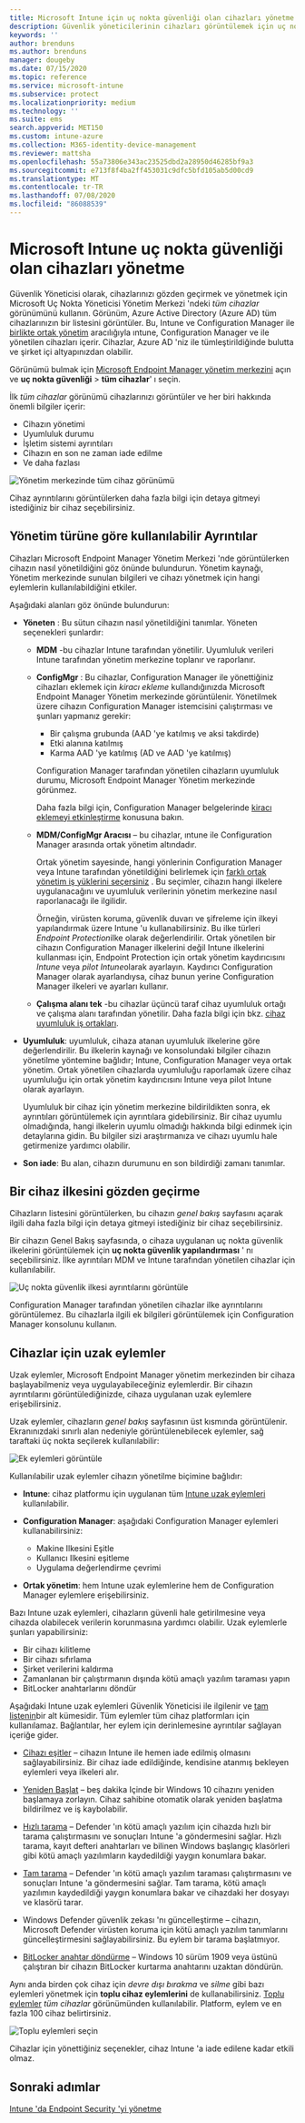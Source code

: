 ```yaml
---
title: Microsoft Intune için uç nokta güvenliği olan cihazları yönetme | Microsoft Docs
description: Güvenlik yöneticilerinin cihazları görüntülemek için uç nokta güvenlik düğümünü nasıl kullanabileceğinizi ve bunları Microsoft uç noktası Yöneticisi ' nde yönetmeyi nasıl sağlayabileceğini öğrenin.
keywords: ''
author: brenduns
ms.author: brenduns
manager: dougeby
ms.date: 07/15/2020
ms.topic: reference
ms.service: microsoft-intune
ms.subservice: protect
ms.localizationpriority: medium
ms.technology: ''
ms.suite: ems
search.appverid: MET150
ms.custom: intune-azure
ms.collection: M365-identity-device-management
ms.reviewer: mattsha
ms.openlocfilehash: 55a73806e343ac23525dbd2a28950d46285bf9a3
ms.sourcegitcommit: e713f8f4ba2ff453031c9dfc5bfd105ab5d00cd9
ms.translationtype: MT
ms.contentlocale: tr-TR
ms.lasthandoff: 07/08/2020
ms.locfileid: "86088539"
---
```

# <a name="manage-devices-with-endpoint-security-in-microsoft-intune"></a>Microsoft Intune uç nokta güvenliği olan cihazları yönetme

Güvenlik Yöneticisi olarak, cihazlarınızı gözden geçirmek ve yönetmek için Microsoft Uç Nokta Yöneticisi Yönetim Merkezi 'ndeki *tüm cihazlar* görünümünü kullanın. Görünüm, Azure Active Directory (Azure AD) tüm cihazlarınızın bir listesini görüntüler. Bu, Intune ve Configuration Manager ile [birlikte ortak yönetim](https://docs.microsoft.com/configmgr/comanage/overview) aracılığıyla ıntune, Configuration Manager ve ile yönetilen cihazları içerir. Cihazlar, Azure AD 'niz ile tümleştirildiğinde bulutta ve şirket içi altyapınızdan olabilir.

 Görünümü bulmak için [Microsoft Endpoint Manager yönetim merkezini](https://go.microsoft.com/fwlink/?linkid=2109431) açın ve **uç nokta güvenliği**  >  **tüm cihazlar**' ı seçin.

İlk *tüm cihazlar* görünümü cihazlarınızı görüntüler ve her biri hakkında önemli bilgiler içerir:

- Cihazın yönetimi
- Uyumluluk durumu
- İşletim sistemi ayrıntıları
- Cihazın en son ne zaman iade edilme
- Ve daha fazlası

![Yönetim merkezinde tüm cihaz görünümü](./media/endpoint-security-manage-devices/all-device-view.png)

Cihaz ayrıntılarını görüntülerken daha fazla bilgi için detaya gitmeyi istediğiniz bir cihaz seçebilirsiniz.

## <a name="available-details-by-management-type"></a>Yönetim türüne göre kullanılabilir Ayrıntılar

Cihazları Microsoft Endpoint Manager Yönetim Merkezi 'nde görüntülerken cihazın nasıl yönetildiğini göz önünde bulundurun. Yönetim kaynağı, Yönetim merkezinde sunulan bilgileri ve cihazı yönetmek için hangi eylemlerin kullanılabildiğini etkiler.

Aşağıdaki alanları göz önünde bulundurun:

- **Yöneten** : Bu sütun cihazın nasıl yönetildiğini tanımlar. Yöneten seçenekleri şunlardır:

  - **MDM** -bu cihazlar Intune tarafından yönetilir. Uyumluluk verileri Intune tarafından yönetim merkezine toplanır ve raporlanır.

  - **ConfigMgr** : Bu cihazlar, Configuration Manager ile yönettiğiniz cihazları eklemek için *kiracı ekleme* kullandığınızda Microsoft Endpoint Manager Yönetim merkezinde görüntülenir. Yönetilmek üzere cihazın Configuration Manager istemcisini çalıştırması ve şunları yapmanız gerekir:

    - Bir çalışma grubunda (AAD 'ye katılmış ve aksi takdirde)
    - Etki alanına katılmış
    - Karma AAD 'ye katılmış (AD ve AAD 'ye katılmış)

    Configuration Manager tarafından yönetilen cihazların uyumluluk durumu, Microsoft Endpoint Manager Yönetim merkezinde görünmez.

    Daha fazla bilgi için, Configuration Manager belgelerinde [kiracı eklemeyi etkinleştirme](https://docs.microsoft.com/configmgr/tenant-attach/device-sync-actions) konusuna bakın.

  - **MDM/ConfigMgr Aracısı** – bu cihazlar, ıntune ile Configuration Manager arasında ortak yönetim altındadır.

    Ortak yönetim sayesinde, hangi yönlerinin Configuration Manager veya Intune tarafından yönetildiğini belirlemek için [farklı ortak yönetim iş yüklerini seçersiniz](https://docs.microsoft.com/configmgr/comanage/how-to-switch-workloads) . Bu seçimler, cihazın hangi ilkelere uygulanacağını ve uyumluluk verilerinin yönetim merkezine nasıl raporlanacağı ile ilgilidir.

    Örneğin, virüsten koruma, güvenlik duvarı ve şifreleme için ilkeyi yapılandırmak üzere Intune 'u kullanabilirsiniz. Bu ilke türleri *Endpoint Protection*ilke olarak değerlendirilir. Ortak yönetilen bir cihazın Configuration Manager ilkelerini değil Intune ilkelerini kullanması için, Endpoint Protection için ortak yönetim kaydırıcısını *Intune* veya *pilot Intune*olarak ayarlayın. Kaydırıcı Configuration Manager olarak ayarlandıysa, cihaz bunun yerine Configuration Manager ilkeleri ve ayarları kullanır.

  - **Çalışma alanı tek** -bu cihazlar üçüncü taraf cihaz uyumluluk ortağı ve çalışma alanı tarafından yönetilir. Daha fazla bilgi için bkz. [cihaz uyumluluk iş ortakları](../protect/device-compliance-partners.md).

- **Uyumluluk**: uyumluluk, cihaza atanan uyumluluk ilkelerine göre değerlendirilir. Bu ilkelerin kaynağı ve konsolundaki bilgiler cihazın yönetilme yöntemine bağlıdır; Intune, Configuration Manager veya ortak yönetim. Ortak yönetilen cihazlarda uyumluluğu raporlamak üzere cihaz uyumluluğu için ortak yönetim kaydırıcısını Intune veya pilot Intune olarak ayarlayın.  

  Uyumluluk bir cihaz için yönetim merkezine bildirildikten sonra, ek ayrıntıları görüntülemek için ayrıntılara gidebilirsiniz. Bir cihaz uyumlu olmadığında, hangi ilkelerin uyumlu olmadığı hakkında bilgi edinmek için detaylarına gidin. Bu bilgiler sizi araştırmanıza ve cihazı uyumlu hale getirmenize yardımcı olabilir.

- **Son iade**: Bu alan, cihazın durumunu en son bildirdiği zamanı tanımlar.

## <a name="review-a-devices-policy"></a>Bir cihaz ilkesini gözden geçirme

Cihazların listesini görüntülerken, bu cihazın *genel bakış* sayfasını açarak ilgili daha fazla bilgi için detaya gitmeyi istediğiniz bir cihaz seçebilirsiniz.

Bir cihazın Genel Bakış sayfasında, o cihaza uygulanan uç nokta güvenlik ilkelerini görüntülemek için **uç nokta güvenlik yapılandırması** ' nı seçebilirsiniz. İlke ayrıntıları MDM ve Intune tarafından yönetilen cihazlar için kullanılabilir.

![Uç nokta güvenlik ilkesi ayrıntılarını görüntüle](./media/endpoint-security-manage-devices/view-policy-details.png)

Configuration Manager tarafından yönetilen cihazlar ilke ayrıntılarını görüntülemez. Bu cihazlarla ilgili ek bilgileri görüntülemek için Configuration Manager konsolunu kullanın.

## <a name="remote-actions-for-devices"></a>Cihazlar için uzak eylemler

Uzak eylemler, Microsoft Endpoint Manager yönetim merkezinden bir cihaza başlayabilmeniz veya uygulayabileceğiniz eylemlerdir. Bir cihazın ayrıntılarını görüntülediğinizde, cihaza uygulanan uzak eylemlere erişebilirsiniz.

Uzak eylemler, cihazların *genel bakış* sayfasının üst kısmında görüntülenir. Ekranınızdaki sınırlı alan nedeniyle görüntülenebilecek eylemler, sağ taraftaki üç nokta seçilerek kullanılabilir:

![Ek eylemleri görüntüle](./media/endpoint-security-manage-devices/view-additional-actions.png)

Kullanılabilir uzak eylemler cihazın yönetilme biçimine bağlıdır:

- **Intune**: cihaz platformu için uygulanan tüm [Intune uzak eylemleri](../remote-actions/device-management.md) kullanılabilir.  
- **Configuration Manager**: aşağıdaki Configuration Manager eylemleri kullanabilirsiniz:

  - Makine Ilkesini Eşitle
  - Kullanıcı Ilkesini eşitleme
  - Uygulama değerlendirme çevrimi

- **Ortak yönetim**: hem Intune uzak eylemlerine hem de Configuration Manager eylemlere erişebilirsiniz.

Bazı Intune uzak eylemleri, cihazların güvenli hale getirilmesine veya cihazda olabilecek verilerin korunmasına yardımcı olabilir. Uzak eylemlerle şunları yapabilirsiniz:

- Bir cihazı kilitleme
- Bir cihazı sıfırlama
- Şirket verilerini kaldırma
- Zamanlanan bir çalıştırmanın dışında kötü amaçlı yazılım taraması yapın
- BitLocker anahtarlarını döndür

Aşağıdaki Intune uzak eylemleri Güvenlik Yöneticisi ile ilgilenir ve [tam listenin](../remote-actions/device-inventory.md#view-the-device-details)bir alt kümesidir. Tüm eylemler tüm cihaz platformları için kullanılamaz. Bağlantılar, her eylem için derinlemesine ayrıntılar sağlayan içeriğe gider.

- [Cihazı eşitler](../remote-actions/device-sync.md) – cihazın Intune ile hemen iade edilmiş olmasını sağlayabilirsiniz. Bir cihaz iade edildiğinde, kendisine atanmış bekleyen eylemleri veya ilkeleri alır.  

- [Yeniden Başlat](../remote-actions/device-restart.md) – beş dakika Içinde bir Windows 10 cihazını yeniden başlamaya zorlayın. Cihaz sahibine otomatik olarak yeniden başlatma bildirilmez ve iş kaybolabilir.

- [Hızlı tarama](../configuration/device-restrictions-windows-10.md) – Defender 'ın kötü amaçlı yazılım için cihazda hızlı bir tarama çalıştırmasını ve sonuçları Intune 'a göndermesini sağlar. Hızlı tarama, kayıt defteri anahtarları ve bilinen Windows başlangıç klasörleri gibi kötü amaçlı yazılımların kaydedildiği yaygın konumlara bakar.

- [Tam tarama](../configuration/device-restrictions-windows-10.md) – Defender 'ın kötü amaçlı yazılım taraması çalıştırmasını ve sonuçları Intune 'a göndermesini sağlar. Tam tarama, kötü amaçlı yazılımın kaydedildiği yaygın konumlara bakar ve cihazdaki her dosyayı ve klasörü tarar.

- Windows Defender güvenlik zekası 'nı güncelleştirme – cihazın, Microsoft Defender virüsten koruma için kötü amaçlı yazılım tanımlarını güncelleştirmesini sağlayabilirsiniz. Bu eylem bir tarama başlatmıyor.

- [BitLocker anahtar döndürme](../protect/encrypt-devices.md#to-rotate-the-bitlocker-recovery-key) – Windows 10 sürüm 1909 veya üstünü çalıştıran bir cihazın BitLocker kurtarma anahtarını uzaktan döndürün.

Aynı anda birden çok cihaz için *devre dışı bırakma* ve *silme* gibi bazı eylemleri yönetmek için **toplu cihaz eylemlerini** de kullanabilirsiniz. [Toplu eylemler](../remote-actions/bulk-device-actions.md) *tüm cihazlar* görünümünden kullanılabilir. Platform, eylem ve en fazla 100 cihaz belirtirsiniz.

![Toplu eylemleri seçin](./media/endpoint-security-manage-devices/select-bulk-actions.png)

Cihazlar için yönettiğiniz seçenekler, cihaz Intune 'a iade edilene kadar etkili olmaz.

## <a name="next-steps"></a>Sonraki adımlar

[Intune 'da Endpoint Security 'yi yönetme](../protect/endpoint-security.md)